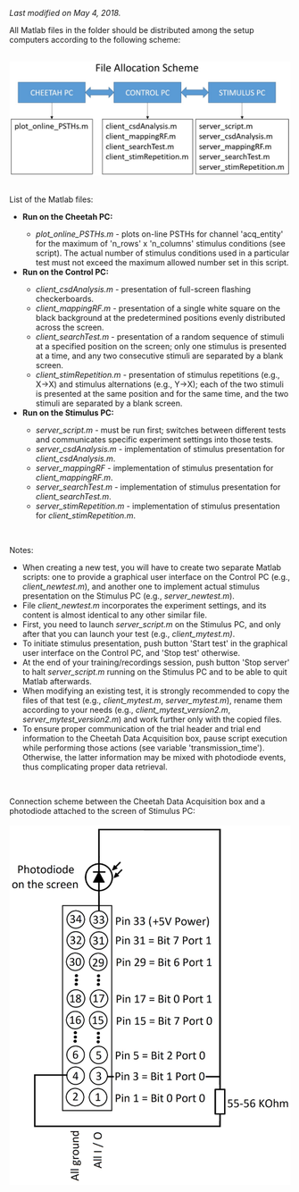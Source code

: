  <i>Last modified on May 4, 2018.</i><p>
 
 All Matlab files in the folder should be distributed among the setup computers according to the following scheme:<br><br>
 
 <img src='file_allocation_scheme.jpg'><br><br>
 
 List of the Matlab files:
 
 <ul>
 
 <li><b>Run on the Cheetah PC:</b></li>
   <ul>
     <li><i>plot_online_PSTHs.m</i> - plots on-line PSTHs for channel 'acq_entity' for the maximum of 'n_rows' x 'n_columns' stimulus
     conditions (see script). The actual number of stimulus conditions used in a particular test must not exceed the maximum allowed
     number set in this script.</li>
   </ul>
   
 <li><b>Run on the Control PC:</b></li>
   <ul>
     <li><i>client_csdAnalysis.m</i> - presentation of full-screen flashing checkerboards.</li> 
     <li><i>client_mappingRF.m</i> - presentation of a single white square on the black background at the predetermined positions evenly
     distributed across the screen.</li>
     <li><i>client_searchTest.m</i> - presentation of a random sequence of stimuli at a specified position on the screen; only one 
     stimulus is presented at a time, and any two consecutive stimuli are separated by a blank screen.</li>
     <li><i>client_stimRepetition.m</i> - presentation of stimulus repetitions (e.g., X->X) and stimulus alternations (e.g., Y->X); each
     of the two stimuli is presented at the same position and for the same time, and the two stimuli are separated by a blank screen.</li>
   </ul>
   
 <li><b>Run on the Stimulus PC:</b></li>
   <ul>
     <li><i>server_script.m</i> - must be run first; switches between different tests and communicates specific experiment settings
     into those tests.</li>
     <li><i>server_csdAnalysis.m</i> - implementation of stimulus presentation for <i>client_csdAnalysis.m</i>.</li>
     <li><i>server_mappingRF</i> - implementation of stimulus presentation for <i>client_mappingRF.m</i>.</li>
     <li><i>server_searchTest.m</i> - implementation of stimulus presentation for <i>client_searchTest.m</i>.</li>
     <li><i>server_stimRepetition.m</i> - implementation of stimulus presentation for <i>client_stimRepetition.m</i>.</li>
   </ul>
   
 </ul><br>
 
 Notes:<br>
 <ul>
   <li>When creating a new test, you will have to create two separate Matlab scripts: one to provide a graphical user interface on the 
   Control PC (e.g., <i>client_newtest.m</i>), and another one to implement actual stimulus presentation on the Stimulus PC (e.g.,
   <i>server_newtest.m</i>).</li>
   <li>File <i>client_newtest.m</i> incorporates the experiment settings, and its content is almost identical to any other similar file. 
   </li>
   <li>First, you need to launch <i>server_script.m</i> on the Stimulus PC, and only after that you can launch your test (e.g., 
   <i>client_mytest.m)</i>.</li>
   <li>To initiate stimulus presentation, push button 'Start test' in the graphical user interface on the Control PC, and 'Stop test'
   otherwise.</li>
   <li>At the end of your training/recordings session, push button 'Stop server' to halt <i>server_script.m</i> running on the Stimulus
   PC and to be able to quit Matlab afterwards.</li>
   <li>When modifying an existing test, it is strongly recommended to copy the files of that test (e.g., <i>client_mytest.m</i>, <i>
   server_mytest.m</i>), rename them according to your needs (e.g., <i>client_mytest_version2.m</i>, <i>server_mytest_version2.m</i>)
   and work further only with the copied files.</li>
   <li>To ensure proper communication of the trial header and trial end information to the Cheetah Data Acquisition box, pause script  
   execution while performing those actions (see variable 'transmission_time'). Otherwise, the latter information may be mixed with 
   photodiode events, thus complicating proper data retrieval.</li>
 </ul><br>
 
 Connection scheme between the Cheetah Data Acquisition box and a photodiode attached to the screen of Stimulus PC:<br><br>
 <img src='photodiode.jpg'>
